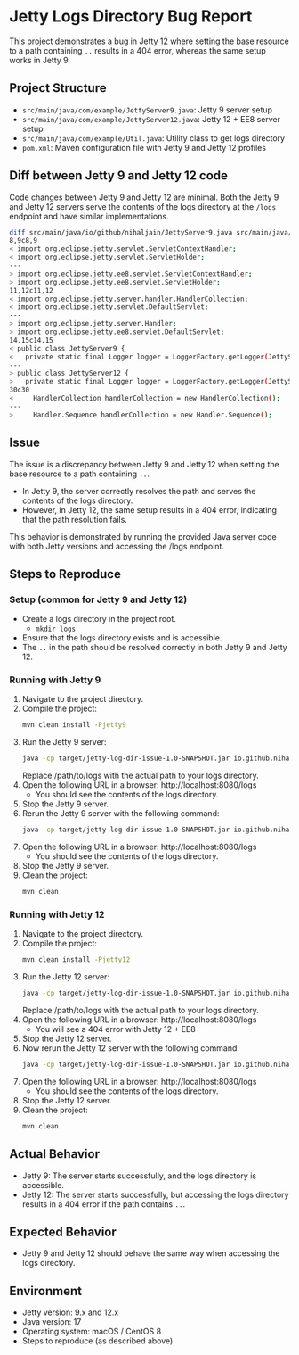 # Jetty Logs Directory Bug Report

This project demonstrates a bug in Jetty 12 where setting the base resource to a path containing `..` results in a 404 error, whereas the same setup works in Jetty 9.

## Project Structure

- `src/main/java/com/example/JettyServer9.java`: Jetty 9 server setup
- `src/main/java/com/example/JettyServer12.java`: Jetty 12 + EE8 server setup
- `src/main/java/com/example/Util.java`: Utility class to get logs directory
- `pom.xml`: Maven configuration file with Jetty 9 and Jetty 12 profiles

## Diff between Jetty 9 and Jetty 12 code

Code changes between Jetty 9 and Jetty 12 are minimal. Both the Jetty 9 and Jetty 12 servers serve the contents of the logs directory at the `/logs` endpoint and have similar implementations.

```sh
diff src/main/java/io/github/nihaljain/JettyServer9.java src/main/java/io/github/nihaljain/JettyServer12.java
8,9c8,9
< import org.eclipse.jetty.servlet.ServletContextHandler;
< import org.eclipse.jetty.servlet.ServletHolder;
---
> import org.eclipse.jetty.ee8.servlet.ServletContextHandler;
> import org.eclipse.jetty.ee8.servlet.ServletHolder;
11,12c11,12
< import org.eclipse.jetty.server.handler.HandlerCollection;
< import org.eclipse.jetty.servlet.DefaultServlet;
---
> import org.eclipse.jetty.server.Handler;
> import org.eclipse.jetty.ee8.servlet.DefaultServlet;
14,15c14,15
< public class JettyServer9 {
<   private static final Logger logger = LoggerFactory.getLogger(JettyServer9.class);
---
> public class JettyServer12 {
>   private static final Logger logger = LoggerFactory.getLogger(JettyServer12.class);
30c30
<     HandlerCollection handlerCollection = new HandlerCollection();
---
>     Handler.Sequence handlerCollection = new Handler.Sequence();
  ```

## Issue

The issue is a discrepancy between Jetty 9 and Jetty 12 when setting the base resource to a path containing `..`.

* In Jetty 9, the server correctly resolves the path and serves the contents of the logs directory. 
* However, in Jetty 12, the same setup results in a 404 error, indicating that the path resolution fails.

This behavior is demonstrated by running the provided Java server code with both Jetty versions and accessing the /logs endpoint.

## Steps to Reproduce

### Setup (common for Jetty 9 and Jetty 12)

* Create a logs directory in the project root.
   - `mkdir logs`
* Ensure that the logs directory exists and is accessible.
* The `..` in the path should be resolved correctly in both Jetty 9 and Jetty 12.

### Running with Jetty 9

1. Navigate to the project directory.
2. Compile the project:
   ```sh
   mvn clean install -Pjetty9
   ```
3. Run the Jetty 9 server:
   ```sh
   java -cp target/jetty-log-dir-issue-1.0-SNAPSHOT.jar io.github.nihaljain.JettyServer9 "src/../logs" false
   ```
   Replace /path/to/logs with the actual path to your logs directory.
4. Open the following URL in a browser: http://localhost:8080/logs
   - You should see the contents of the logs directory.
5. Stop the Jetty 9 server.
6. Rerun the Jetty 9 server with the following command:
   ```sh
   java -cp target/jetty-log-dir-issue-1.0-SNAPSHOT.jar io.github.nihaljain.JettyServer9 "src/../logs" true
   ```
7. Open the following URL in a browser: http://localhost:8080/logs 
   - You should see the contents of the logs directory.
8. Stop the Jetty 9 server.
9. Clean the project:
   ```sh
   mvn clean
   ```


### Running with Jetty 12
1. Navigate to the project directory.
2. Compile the project:
   ```sh
   mvn clean install -Pjetty12
3. Run the Jetty 12 server:
   ```sh
   java -cp target/jetty-log-dir-issue-1.0-SNAPSHOT.jar io.github.nihaljain.JettyServer12 "src/../logs" false 
   ```
   Replace /path/to/logs with the actual path to your logs directory.
4. Open the following URL in a browser: http://localhost:8080/logs
   - You will see a 404 error with Jetty 12 + EE8
5. Stop the Jetty 12 server.
6. Now rerun the Jetty 12 server with the following command:
   ```sh
   java -cp target/jetty-log-dir-issue-1.0-SNAPSHOT.jar io.github.nihaljain.JettyServer12 "src/../logs" true
   ```
7. Open the following URL in a browser: http://localhost:8080/logs
   - You should see the contents of the logs directory.
8. Stop the Jetty 12 server.
9. Clean the project:
   ```sh
   mvn clean
   ```

## Actual Behavior

* Jetty 9: The server starts successfully, and the logs directory is accessible.
* Jetty 12: The server starts successfully, but accessing the logs directory results in a 404 error if the path contains `..`.

## Expected Behavior

* Jetty 9 and Jetty 12 should behave the same way when accessing the logs directory.

## Environment
* Jetty version: 9.x and 12.x
* Java version: 17
* Operating system: macOS / CentOS 8
* Steps to reproduce (as described above)
